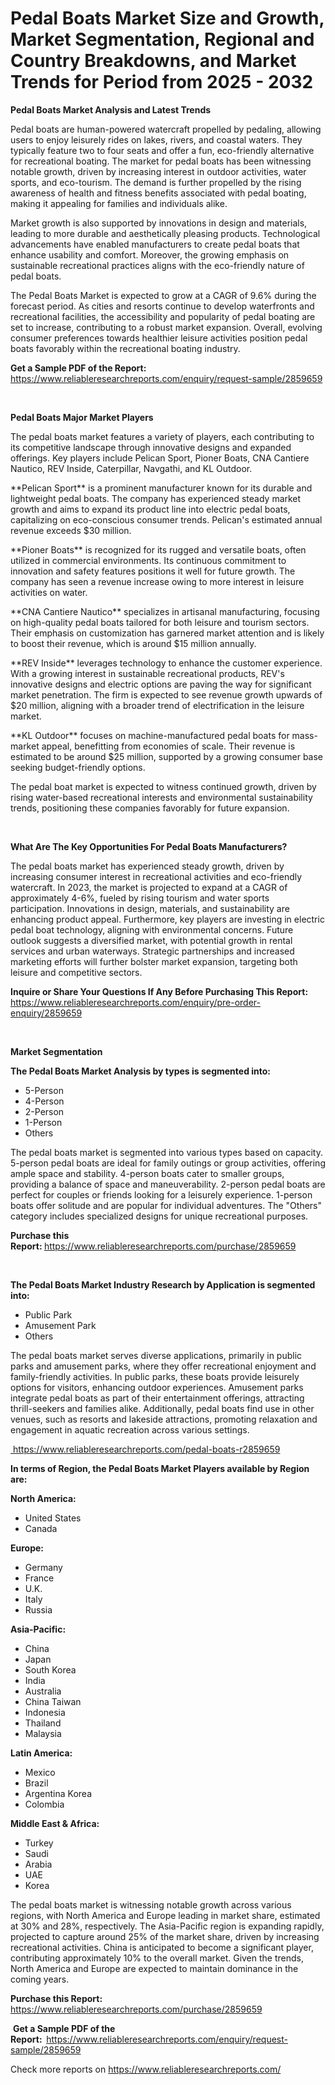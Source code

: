 <p><h1>Pedal Boats Market Size and Growth, Market Segmentation, Regional and Country Breakdowns, and Market Trends for Period from 2025 -  2032</h1></p><p><strong>Pedal Boats Market Analysis and Latest Trends</strong></p>
<p><p>Pedal boats are human-powered watercraft propelled by pedaling, allowing users to enjoy leisurely rides on lakes, rivers, and coastal waters. They typically feature two to four seats and offer a fun, eco-friendly alternative for recreational boating. The market for pedal boats has been witnessing notable growth, driven by increasing interest in outdoor activities, water sports, and eco-tourism. The demand is further propelled by the rising awareness of health and fitness benefits associated with pedal boating, making it appealing for families and individuals alike.</p><p>Market growth is also supported by innovations in design and materials, leading to more durable and aesthetically pleasing products. Technological advancements have enabled manufacturers to create pedal boats that enhance usability and comfort. Moreover, the growing emphasis on sustainable recreational practices aligns with the eco-friendly nature of pedal boats.</p><p>The Pedal Boats Market is expected to grow at a CAGR of 9.6% during the forecast period. As cities and resorts continue to develop waterfronts and recreational facilities, the accessibility and popularity of pedal boating are set to increase, contributing to a robust market expansion. Overall, evolving consumer preferences towards healthier leisure activities position pedal boats favorably within the recreational boating industry.</p></p>
<p><strong>Get a Sample PDF of the Report:&nbsp;</strong> <a href="https://www.reliableresearchreports.com/enquiry/request-sample/2859659?utm_campaign=3207&utm_medium=2&utm_source=Github&utm_content=ia&utm_term=12032025&utm_id=pedal-boats">https://www.reliableresearchreports.com/enquiry/request-sample/2859659</a></p>
<p>&nbsp;</p>
<p><strong>Pedal Boats Major Market Players</strong></p>
<p><p>The pedal boats market features a variety of players, each contributing to its competitive landscape through innovative designs and expanded offerings. Key players include Pelican Sport, Pioner Boats, CNA Cantiere Nautico, REV Inside, Caterpillar, Navgathi, and KL Outdoor.</p><p>**Pelican Sport** is a prominent manufacturer known for its durable and lightweight pedal boats. The company has experienced steady market growth and aims to expand its product line into electric pedal boats, capitalizing on eco-conscious consumer trends. Pelican's estimated annual revenue exceeds $30 million.</p><p>**Pioner Boats** is recognized for its rugged and versatile boats, often utilized in commercial environments. Its continuous commitment to innovation and safety features positions it well for future growth. The company has seen a revenue increase owing to more interest in leisure activities on water.</p><p>**CNA Cantiere Nautico** specializes in artisanal manufacturing, focusing on high-quality pedal boats tailored for both leisure and tourism sectors. Their emphasis on customization has garnered market attention and is likely to boost their revenue, which is around $15 million annually.</p><p>**REV Inside** leverages technology to enhance the customer experience. With a growing interest in sustainable recreational products, REV's innovative designs and electric options are paving the way for significant market penetration. The firm is expected to see revenue growth upwards of $20 million, aligning with a broader trend of electrification in the leisure market.</p><p>**KL Outdoor** focuses on machine-manufactured pedal boats for mass-market appeal, benefitting from economies of scale. Their revenue is estimated to be around $25 million, supported by a growing consumer base seeking budget-friendly options.</p><p>The pedal boat market is expected to witness continued growth, driven by rising water-based recreational interests and environmental sustainability trends, positioning these companies favorably for future expansion.</p></p>
<p>&nbsp;</p>
<p><strong>What Are The Key Opportunities For Pedal Boats Manufacturers?</strong></p>
<p><p>The pedal boats market has experienced steady growth, driven by increasing consumer interest in recreational activities and eco-friendly watercraft. In 2023, the market is projected to expand at a CAGR of approximately 4-6%, fueled by rising tourism and water sports participation. Innovations in design, materials, and sustainability are enhancing product appeal. Furthermore, key players are investing in electric pedal boat technology, aligning with environmental concerns. Future outlook suggests a diversified market, with potential growth in rental services and urban waterways. Strategic partnerships and increased marketing efforts will further bolster market expansion, targeting both leisure and competitive sectors.</p></p>
<p><strong>Inquire or Share Your Questions If Any Before Purchasing This Report:</strong> <a href="https://www.reliableresearchreports.com/enquiry/pre-order-enquiry/2859659?utm_campaign=3207&utm_medium=2&utm_source=Github&utm_content=ia&utm_term=12032025&utm_id=pedal-boats">https://www.reliableresearchreports.com/enquiry/pre-order-enquiry/2859659</a></p>
<p>&nbsp;</p>
<p><strong>Market Segmentation</strong></p>
<p><strong>The Pedal Boats Market Analysis by types is segmented into:</strong></p>
<p><ul><li>5-Person</li><li>4-Person</li><li>2-Person</li><li>1-Person</li><li>Others</li></ul></p>
<p><p>The pedal boats market is segmented into various types based on capacity. 5-person pedal boats are ideal for family outings or group activities, offering ample space and stability. 4-person boats cater to smaller groups, providing a balance of space and maneuverability. 2-person pedal boats are perfect for couples or friends looking for a leisurely experience. 1-person boats offer solitude and are popular for individual adventures. The "Others" category includes specialized designs for unique recreational purposes.</p></p>
<p><strong>Purchase this Report:&nbsp;</strong><a href="https://www.reliableresearchreports.com/purchase/2859659?utm_campaign=3207&utm_medium=2&utm_source=Github&utm_content=ia&utm_term=12032025&utm_id=pedal-boats">https://www.reliableresearchreports.com/purchase/2859659</a></p>
<p>&nbsp;</p>
<p><strong>The Pedal Boats Market Industry Research by Application is segmented into:</strong></p>
<p><ul><li>Public Park</li><li>Amusement Park</li><li>Others</li></ul></p>
<p><p>The pedal boats market serves diverse applications, primarily in public parks and amusement parks, where they offer recreational enjoyment and family-friendly activities. In public parks, these boats provide leisurely options for visitors, enhancing outdoor experiences. Amusement parks integrate pedal boats as part of their entertainment offerings, attracting thrill-seekers and families alike. Additionally, pedal boats find use in other venues, such as resorts and lakeside attractions, promoting relaxation and engagement in aquatic recreation across various settings.</p></p>
<p><a href="https://www.reliableresearchreports.com/pedal-boats-r2859659?utm_campaign=3207&utm_medium=2&utm_source=Github&utm_content=ia&utm_term=12032025&utm_id=pedal-boats">&nbsp;https://www.reliableresearchreports.com/pedal-boats-r2859659</a></p>
<p><strong>In terms of Region, the Pedal Boats Market Players available by Region are:</strong></p>
<p>
    <p> <strong> North America: </strong>
        <ul>
            <li>United States</li>
            <li>Canada</li>
        </ul>
        </p> 
    <p> <strong> Europe: </strong>
        <ul>
            <li>Germany</li>
            <li>France</li>
            <li>U.K.</li>
            <li>Italy</li>
            <li>Russia</li>
        </ul>
        </p> 
    <p> <strong> Asia-Pacific: </strong>
        <ul>
            <li>China</li>
            <li>Japan</li>
            <li>South Korea</li>
            <li>India</li>
            <li>Australia</li>
            <li>China Taiwan</li>
            <li>Indonesia</li>
            <li>Thailand</li>
            <li>Malaysia</li>
        </ul>
        </p> 
    <p> <strong> Latin America: </strong>
        <ul>
            <li>Mexico</li>
            <li>Brazil</li>
            <li>Argentina Korea</li>
            <li>Colombia</li>
        </ul>
        </p> 
    <p> <strong> Middle East & Africa: </strong>
        <ul>
            <li>Turkey</li>
            <li>Saudi</li>
            <li>Arabia</li>
            <li>UAE</li>
            <li>Korea</li>
        </ul>
    </p>
    </p>
<p><p>The pedal boats market is witnessing notable growth across various regions, with North America and Europe leading in market share, estimated at 30% and 28%, respectively. The Asia-Pacific region is expanding rapidly, projected to capture around 25% of the market share, driven by increasing recreational activities. China is anticipated to become a significant player, contributing approximately 10% to the overall market. Given the trends, North America and Europe are expected to maintain dominance in the coming years.</p></p>
<p><strong>Purchase this Report: </strong><a href="https://www.reliableresearchreports.com/purchase/2859659?utm_campaign=3207&utm_medium=2&utm_source=Github&utm_content=ia&utm_term=12032025&utm_id=pedal-boats">https://www.reliableresearchreports.com/purchase/2859659</a></p>
<p>&nbsp;<strong>Get a Sample PDF of the Report:&nbsp;&nbsp;</strong><a href="https://www.reliableresearchreports.com/enquiry/request-sample/2859659?utm_campaign=3207&utm_medium=2&utm_source=Github&utm_content=ia&utm_term=12032025&utm_id=pedal-boats">https://www.reliableresearchreports.com/enquiry/request-sample/2859659</a></p>
<p><strong></strong></p>
<p>Check more reports on <a href="https://www.reliableresearchreports.com/?utm_campaign=3207&utm_medium=2&utm_source=Github&utm_content=ia&utm_term=12032025&utm_id=pedal-boats">https://www.reliableresearchreports.com/</a></p>